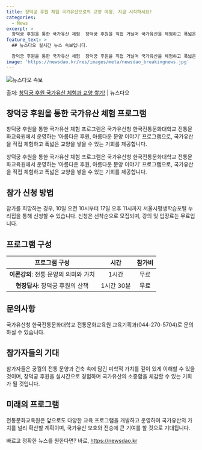```yaml
---
title: 창덕궁 후원 체험 국가유산으로의 교양 여행, 지금 시작하세요!
categories:
  - News
excerpt: >
  창덕궁 후원을 통한 국가유산 체험  창덕궁 후원을 직접 거닐며 국가유산을 체험하고 폭넓은 교양을 쌓을 수 있…
feature_text: >
  ## 뉴스다오 실시간 뉴스 속보입니다.

  창덕궁 후원을 통한 국가유산 체험  창덕궁 후원을 직접 거닐며 국가유산을 체험하고 폭넓은 교양을 쌓을 수 있…
image: 'https://newsdao.kr/res/images/meta/newsdao_breakingnews.jpg'
---
```


![뉴스다오 속보](https://newsdao.kr/res/images/meta/newsdao_breakingnews.jpg)

<p>출처: <a href="https://newsdao.kr/4156" rel="dofollow">창덕궁 후원 국가유산 체험과 교양 쌓기!</a> | 뉴스다오</p>

<h2 data-ke-size="size26">창덕궁 후원을 통한 국가유산 체험 프로그램</h2>
창덕궁 후원을 통한 국가유산 체험 프로그램은 국가유산청 한국전통문화대학교 전통문화교육원에서 운영하는 ‘아름다운 후원, 아름다운 문양 이야기’ 프로그램으로, 국가유산을 직접 체험하고 폭넓은 교양을 쌓을 수 있는 기회를 제공합니다.

<p data-ke-size="size16">창덕궁 후원을 통한 국가유산 체험 프로그램은 국가유산청 한국전통문화대학교 전통문화교육원에서 운영하는 ‘아름다운 후원, 아름다운 문양 이야기’ 프로그램으로, 국가유산을 직접 체험하고 폭넓은 교양을 쌓을 수 있는 기회를 제공합니다.</p>

<h2 data-ke-size="size26">참가 신청 방법</h2>
<p data-ke-size="size16">참가를 희망하는 경우, 10일 오전 10시부터 17일 오후 11시까지 서울시평생학습포털 누리집을 통해 신청할 수 있습니다. 신청은 선착순으로 모집되며, 강의 및 입장료는 무료입니다.</p>

<h2 data-ke-size="size26">프로그램 구성</h2>
<table>
	<thead>
		<tr>
			<th style="text-align: center;">프로그램 구성</th>
			<th style="text-align: center;">시간</th>
			<th style="text-align: center;">참가비</th>
		</tr>
	</thead>
	<tbody>
		<tr>
			<td style="text-align: center;"><b>이론강의</b>: 전통 문양의 의미와 가치</td>
			<td style="text-align: center;">1시간</td>
			<td style="text-align: center;">무료</td>
		</tr>
		<tr>
			<td style="text-align: center;"><b>현장답사</b>: 창덕궁 후원의 산책</td>
			<td style="text-align: center;">1시간 30분</td>
			<td style="text-align: center;">무료</td>
		</tr>
	</tbody>
</table>

<h2 data-ke-size="size26">문의사항</h2>
<p data-ke-size="size16">국가유산청 한국전통문화대학교 전통문화교육원 교육기획과(044-270-5704)로 문의하실 수 있습니다.</p>

<h2 data-ke-size="size26">참가자들의 기대</h2>
<p data-ke-size="size16">참가자들은 궁궐의 전통 문양과 건축 속에 담긴 미학적 가치를 깊이 있게 이해할 수 있을 것이며, 창덕궁 후원을 실시간으로 경험하며 국가유산의 소중함을 체감할 수 있는 기회가 될 것입니다.</p>

<h2 data-ke-size="size26">미래의 프로그램</h2>
<p data-ke-size="size16">전통문화교육원은 앞으로도 다양한 교육 프로그램을 개발하고 운영하여 국가유산의 가치를 널리 확산할 계획이며, 국가유산 보호와 전승에 큰 기여를 할 것으로 기대됩니다.</p>

<p data-ke-size="size16"></p> 

빠르고 정확한 뉴스를 원한다면? 바로, <a href="https://newsdao.kr" rel="dofollow">https://newsdao.kr</a>


